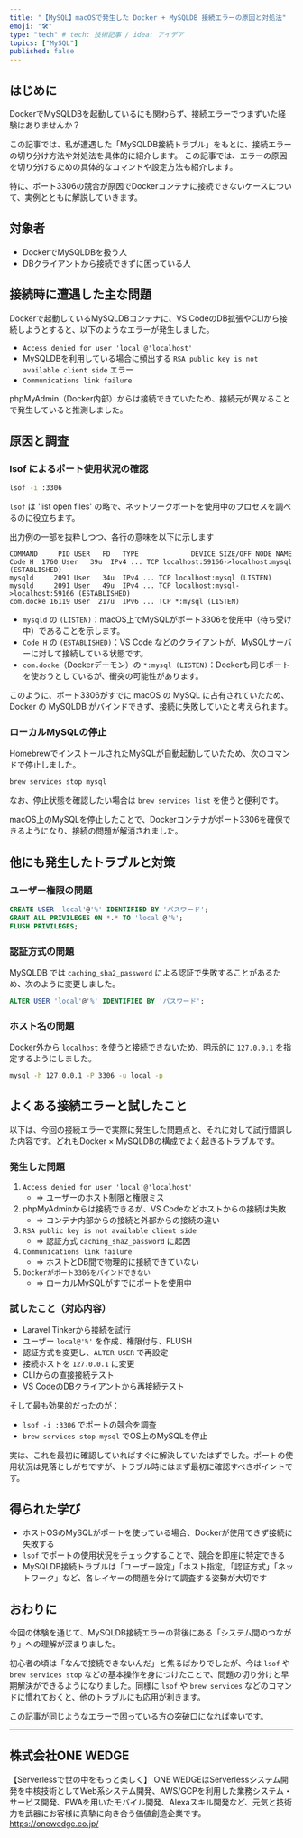 ```yaml
---
title: "【MySQL】macOSで発生した Docker + MySQLDB 接続エラーの原因と対処法"
emoji: "🛠️"
type: "tech" # tech: 技術記事 / idea: アイデア
topics: ["MySQL"]
published: false
---
```



## はじめに

DockerでMySQLDBを起動しているにも関わらず、接続エラーでつまずいた経験はありませんか？

この記事では、私が遭遇した「MySQLDB接続トラブル」をもとに、接続エラーの切り分け方法や対処法を具体的に紹介します。
この記事では、エラーの原因を切り分けるための具体的なコマンドや設定方法も紹介します。

特に、ポート3306の競合が原因でDockerコンテナに接続できないケースについて、実例とともに解説していきます。

## 対象者

- DockerでMySQLDBを扱う人
- DBクライアントから接続できずに困っている人

## 接続時に遭遇した主な問題

Dockerで起動しているMySQLDBコンテナに、VS CodeのDB拡張やCLIから接続しようとすると、以下のようなエラーが発生しました。

- `Access denied for user 'local'@'localhost'`
- MySQLDBを利用している場合に頻出する `RSA public key is not available client side` エラー
- `Communications link failure`

phpMyAdmin（Docker内部）からは接続できていたため、接続元が異なることで発生していると推測しました。

## 原因と調査

### lsof によるポート使用状況の確認

```bash
lsof -i :3306
```

`lsof` は 'list open files' の略で、ネットワークポートを使用中のプロセスを調べるのに役立ちます。

出力例の一部を抜粋しつつ、各行の意味を以下に示します

```
COMMAND     PID USER   FD   TYPE             DEVICE SIZE/OFF NODE NAME
Code H  1760 User   39u  IPv4 ... TCP localhost:59166->localhost:mysql (ESTABLISHED)
mysqld     2091 User   34u  IPv4 ... TCP localhost:mysql (LISTEN)
mysqld     2091 User   49u  IPv4 ... TCP localhost:mysql->localhost:59166 (ESTABLISHED)
com.docke 16119 User  217u  IPv6 ... TCP *:mysql (LISTEN)
```

- `mysqld` の `(LISTEN)`：macOS上でMySQLがポート3306を使用中（待ち受け中）であることを示します。
- `Code H` の `(ESTABLISHED)`：VS Code などのクライアントが、MySQLサーバーに対して接続している状態です。
- `com.docke`（Dockerデーモン）の `*:mysql (LISTEN)`：Dockerも同じポートを使おうとしているが、衝突の可能性があります。

このように、ポート3306がすでに macOS の MySQL に占有されていたため、Docker の MySQLDB がバインドできず、接続に失敗していたと考えられます。

### ローカルMySQLの停止

HomebrewでインストールされたMySQLが自動起動していたため、次のコマンドで停止しました。

```bash
brew services stop mysql
```

なお、停止状態を確認したい場合は `brew services list` を使うと便利です。

macOS上のMySQLを停止したことで、Dockerコンテナがポート3306を確保できるようになり、接続の問題が解消されました。

## 他にも発生したトラブルと対策

### ユーザー権限の問題

```sql
CREATE USER 'local'@'%' IDENTIFIED BY 'パスワード';
GRANT ALL PRIVILEGES ON *.* TO 'local'@'%';
FLUSH PRIVILEGES;
```

### 認証方式の問題

MySQLDB では `caching_sha2_password` による認証で失敗することがあるため、次のように変更しました。

```sql
ALTER USER 'local'@'%' IDENTIFIED BY 'パスワード';
```

### ホスト名の問題

Docker外から `localhost` を使うと接続できないため、明示的に `127.0.0.1` を指定するようにしました。

```bash
mysql -h 127.0.0.1 -P 3306 -u local -p
```

## よくある接続エラーと試したこと

以下は、今回の接続エラーで実際に発生した問題点と、それに対して試行錯誤した内容です。どれもDocker × MySQLDBの構成でよく起きるトラブルです。

### 発生した問題

1. `Access denied for user 'local'@'localhost'`
   - ⇒ ユーザーのホスト制限と権限ミス
2. phpMyAdminからは接続できるが、VS Codeなどホストからの接続は失敗
   - ⇒ コンテナ内部からの接続と外部からの接続の違い
3. `RSA public key is not available client side`
   - ⇒ 認証方式 `caching_sha2_password` に起因
4. `Communications link failure`
   - ⇒ ホストとDB間で物理的に接続できていない
5. `Dockerがポート3306をバインドできない`
   - ⇒ ローカルMySQLがすでにポートを使用中

### 試したこと（対応内容）

- Laravel Tinkerから接続を試行
- ユーザー `local@'%'` を作成、権限付与、FLUSH
- 認証方式を変更し、`ALTER USER` で再設定
- 接続ホストを `127.0.0.1` に変更
- CLIからの直接接続テスト
- VS CodeのDBクライアントから再接続テスト

そして最も効果的だったのが：

- `lsof -i :3306` でポートの競合を調査
- `brew services stop mysql` でOS上のMySQLを停止

実は、これを最初に確認していればすぐに解決していたはずでした。ポートの使用状況は見落としがちですが、トラブル時にはまず最初に確認すべきポイントです。


## 得られた学び

- ホストOSのMySQLがポートを使っている場合、Dockerが使用できず接続に失敗する
- `lsof` でポートの使用状況をチェックすることで、競合を即座に特定できる
- MySQLDB接続トラブルは「ユーザー設定」「ホスト指定」「認証方式」「ネットワーク」など、各レイヤーの問題を分けて調査する姿勢が大切です

## おわりに

今回の体験を通じて、MySQLDB接続エラーの背後にある「システム間のつながり」への理解が深まりました。

初心者の頃は「なんで接続できないんだ」と焦るばかりでしたが、今は `lsof` や `brew services stop` などの基本操作を身につけたことで、問題の切り分けと早期解決ができるようになりました。同様に `lsof` や `brew services` などのコマンドに慣れておくと、他のトラブルにも応用が利きます。

この記事が同じようなエラーで困っている方の突破口になれば幸いです。

---

## 株式会社ONE WEDGE
【Serverlessで世の中をもっと楽しく】
ONE WEDGEはServerlessシステム開発を中核技術としてWeb系システム開発、AWS/GCPを利用した業務システム・サービス開発、PWAを用いたモバイル開発、Alexaスキル開発など、元気と技術力を武器にお客様に真摯に向き合う価値創造企業です。
https://onewedge.co.jp/